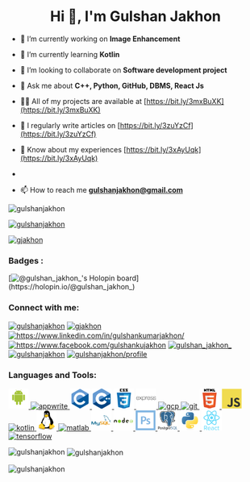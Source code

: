 <h1 align="center">Hi 👋, I'm Gulshan Jakhon</h1>
<!-- <h3 align="center">Frontend developer💻</h3> -->


- 🔭 I’m currently working on **Image Enhancement**

- 🌱 I’m currently learning **Kotlin**

- 👯 I’m looking to collaborate on **Software development project**

- 💬 Ask me about **C++, Python, GitHub, DBMS, React Js**

- 👨‍💻 All of my projects are available at [https://bit.ly/3mxBuXK](https://bit.ly/3mxBuXK)

- 📝 I regularly write articles on [https://bit.ly/3zuYzCf](https://bit.ly/3zuYzCf)

- 📄 Know about my experiences [https://bit.ly/3xAyUqk](https://bit.ly/3xAyUqk)
- 
- 📫 How to reach me **gulshanjakhon@gmail.com**

<p align="left"> <img src="https://komarev.com/ghpvc/?username=gulshanjakhon&label=Profile%20views&color=0e75b6&style=flat" alt="gulshanjakhon" /> </p>

<p align="left"> <a href="https://github.com/ryo-ma/github-profile-trophy"><img src="https://github-profile-trophy.vercel.app/?username=gulshanjakhon" alt="gulshanjakhon" /></a> </p>

<p align="left"> <a href="https://twitter.com/gjakhon" target="blank"><img src="https://img.shields.io/twitter/follow/gjakhon?logo=twitter&style=for-the-badge" alt="gjakhon" /></a> </p>

<h3 align="left">Badges :</h3>

[![@gulshan_jakhon_'s Holopin board](https://holopin.io/api/user/board?user=gulshan_jakhon_)](https://holopin.io/@gulshan_jakhon_)

<h3 align="left">Connect with me:</h3>
<p align="left">
<a href="https://dev.to/gulshanjakhon" target="blank"><img align="center" src="https://raw.githubusercontent.com/rahuldkjain/github-profile-readme-generator/master/src/images/icons/Social/devto.svg" alt="gulshanjakhon" height="30" width="40" /></a>
<a href="https://twitter.com/gjakhon" target="blank"><img align="center" src="https://raw.githubusercontent.com/rahuldkjain/github-profile-readme-generator/master/src/images/icons/Social/twitter.svg" alt="gjakhon" height="30" width="40" /></a>
<a href="https://linkedin.com/in/https://www.linkedin.com/in/gulshankumarjakhon/" target="blank"><img align="center" src="https://raw.githubusercontent.com/rahuldkjain/github-profile-readme-generator/master/src/images/icons/Social/linked-in-alt.svg" alt="https://www.linkedin.com/in/gulshankumarjakhon/" height="30" width="40" /></a>
<a href="https://fb.com/https://www.facebook.com/gulshankujakhon" target="blank"><img align="center" src="https://raw.githubusercontent.com/rahuldkjain/github-profile-readme-generator/master/src/images/icons/Social/facebook.svg" alt="https://www.facebook.com/gulshankujakhon" height="30" width="40" /></a>
<a href="https://instagram.com/gulshan_jakhon_" target="blank"><img align="center" src="https://raw.githubusercontent.com/rahuldkjain/github-profile-readme-generator/master/src/images/icons/Social/instagram.svg" alt="gulshan_jakhon_" height="30" width="40" /></a>
<a href="https://www.hackerrank.com/gulshanjakhon" target="blank"><img align="center" src="https://raw.githubusercontent.com/rahuldkjain/github-profile-readme-generator/master/src/images/icons/Social/hackerrank.svg" alt="gulshanjakhon" height="30" width="40" /></a>
<a href="https://auth.geeksforgeeks.org/user/gulshanjakhon/profile" target="blank"><img align="center" src="https://raw.githubusercontent.com/rahuldkjain/github-profile-readme-generator/master/src/images/icons/Social/geeks-for-geeks.svg" alt="gulshanjakhon/profile" height="30" width="40" /></a>
</p>

<h3 align="left">Languages and Tools:</h3>
<p align="left"> <a href="https://developer.android.com" target="_blank" rel="noreferrer"> <img src="https://raw.githubusercontent.com/devicons/devicon/master/icons/android/android-original-wordmark.svg" alt="android" width="40" height="40"/> </a> <a href="https://appwrite.io" target="_blank" rel="noreferrer"> <img src="https://www.vectorlogo.zone/logos/appwriteio/appwriteio-icon.svg" alt="appwrite" width="40" height="40"/> </a> <a href="https://www.cprogramming.com/" target="_blank" rel="noreferrer"> <img src="https://raw.githubusercontent.com/devicons/devicon/master/icons/c/c-original.svg" alt="c" width="40" height="40"/> </a> <a href="https://www.w3schools.com/cpp/" target="_blank" rel="noreferrer"> <img src="https://raw.githubusercontent.com/devicons/devicon/master/icons/cplusplus/cplusplus-original.svg" alt="cplusplus" width="40" height="40"/> </a> <a href="https://www.w3schools.com/css/" target="_blank" rel="noreferrer"> <img src="https://raw.githubusercontent.com/devicons/devicon/master/icons/css3/css3-original-wordmark.svg" alt="css3" width="40" height="40"/> </a> <a href="https://expressjs.com" target="_blank" rel="noreferrer"> <img src="https://raw.githubusercontent.com/devicons/devicon/master/icons/express/express-original-wordmark.svg" alt="express" width="40" height="40"/> </a> <a href="https://cloud.google.com" target="_blank" rel="noreferrer"> <img src="https://www.vectorlogo.zone/logos/google_cloud/google_cloud-icon.svg" alt="gcp" width="40" height="40"/> </a> <a href="https://git-scm.com/" target="_blank" rel="noreferrer"> <img src="https://www.vectorlogo.zone/logos/git-scm/git-scm-icon.svg" alt="git" width="40" height="40"/> </a> <a href="https://www.w3.org/html/" target="_blank" rel="noreferrer"> <img src="https://raw.githubusercontent.com/devicons/devicon/master/icons/html5/html5-original-wordmark.svg" alt="html5" width="40" height="40"/> </a> <a href="https://developer.mozilla.org/en-US/docs/Web/JavaScript" target="_blank" rel="noreferrer"> <img src="https://raw.githubusercontent.com/devicons/devicon/master/icons/javascript/javascript-original.svg" alt="javascript" width="40" height="40"/> </a> <a href="https://kotlinlang.org" target="_blank" rel="noreferrer"> <img src="https://www.vectorlogo.zone/logos/kotlinlang/kotlinlang-icon.svg" alt="kotlin" width="40" height="40"/> </a> <a href="https://www.linux.org/" target="_blank" rel="noreferrer"> <img src="https://raw.githubusercontent.com/devicons/devicon/master/icons/linux/linux-original.svg" alt="linux" width="40" height="40"/> </a> <a href="https://www.mathworks.com/" target="_blank" rel="noreferrer"> <img src="https://upload.wikimedia.org/wikipedia/commons/2/21/Matlab_Logo.png" alt="matlab" width="40" height="40"/> </a> <a href="https://www.mysql.com/" target="_blank" rel="noreferrer"> <img src="https://raw.githubusercontent.com/devicons/devicon/master/icons/mysql/mysql-original-wordmark.svg" alt="mysql" width="40" height="40"/> </a> <a href="https://nodejs.org" target="_blank" rel="noreferrer"> <img src="https://raw.githubusercontent.com/devicons/devicon/master/icons/nodejs/nodejs-original-wordmark.svg" alt="nodejs" width="40" height="40"/> </a> <a href="https://www.photoshop.com/en" target="_blank" rel="noreferrer"> <img src="https://raw.githubusercontent.com/devicons/devicon/master/icons/photoshop/photoshop-line.svg" alt="photoshop" width="40" height="40"/> </a> <a href="https://www.postgresql.org" target="_blank" rel="noreferrer"> <img src="https://raw.githubusercontent.com/devicons/devicon/master/icons/postgresql/postgresql-original-wordmark.svg" alt="postgresql" width="40" height="40"/> </a> <a href="https://www.python.org" target="_blank" rel="noreferrer"> <img src="https://raw.githubusercontent.com/devicons/devicon/master/icons/python/python-original.svg" alt="python" width="40" height="40"/> </a> <a href="https://reactjs.org/" target="_blank" rel="noreferrer"> <img src="https://raw.githubusercontent.com/devicons/devicon/master/icons/react/react-original-wordmark.svg" alt="react" width="40" height="40"/> </a> <a href="https://www.tensorflow.org" target="_blank" rel="noreferrer"> <img src="https://www.vectorlogo.zone/logos/tensorflow/tensorflow-icon.svg" alt="tensorflow" width="40" height="40"/> </a> </p>

<p><img align="left" src="https://github-readme-stats.vercel.app/api/top-langs?username=gulshanjakhon&show_icons=true&locale=en&layout=compact" alt="gulshanjakhon" /></p>

<p>&nbsp;<img align="center" src="https://github-readme-stats.vercel.app/api?username=gulshanjakhon&show_icons=true&locale=en" alt="gulshanjakhon" /></p>

<p><img align="center" src="https://github-readme-streak-stats.herokuapp.com/?user=gulshanjakhon&" alt="gulshanjakhon" /></p>
